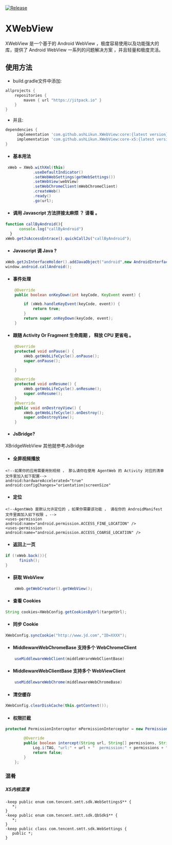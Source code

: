 [![Release](https://jitpack.io/v/ashLikun/XWebView.svg)](https://jitpack.io/#ashLikun/XWebView)

# **XWebView**
XWebView 是一个基于的 Android WebView ，极度容易使用以及功能强大的库，提供了 Android WebView 一系列的问题解决方案 ，并且轻量和极度灵活。

## 使用方法

* build.gradle文件中添加:
```gradle
allprojects {
    repositories {
        maven { url "https://jitpack.io" }
    }
}
```
* 并且:

```gradle
dependencies {
     implementation 'com.github.ashLikun.XWebView:core:{latest version}'//原生WebView
     implementation 'com.github.ashLikun.XWebView:core-x5:{latest version}'//使用腾讯X5,需要自行下载sdk(jar包)
}
```
* #### 基本用法


```java
 xWeb = XWeb.withXml(this)
            .useDefaultIndicator()
            .setWebWebSettings(getWebSettings())
            .setWebView(webView)
            .setWebChromeClient(mWebChromeClient)
            .createWeb()
            .ready()
            .go(url);

```

* #### 调用 Javascript 方法拼接太麻烦 ？ 请看 。
```javascript
function callByAndroid(){
      console.log("callByAndroid")
  }
xWeb.getJsAccessEntrace().quickCallJs("callByAndroid");
```


* #### Javascript 调 Java ?
```java
xWeb.getJsInterfaceHolder().addJavaObject("android",new AndroidInterface(xWeb,this));
window.android.callAndroid();
```

* #### 事件处理
```java
    @Override
    public boolean onKeyDown(int keyCode, KeyEvent event) {

        if (xWeb.handleKeyEvent(keyCode, event)) {
            return true;
        }
        return super.onKeyDown(keyCode, event);
    }
```

* #### 跟随 Activity Or Fragment 生命周期 ， 释放 CPU 更省电 。
```java
    @Override
    protected void onPause() {
        xWeb.getWebLifeCycle().onPause(); 
        super.onPause();

    }

    @Override
    protected void onResume() {
        xWeb.getWebLifeCycle().onResume();
        super.onResume();
    }
    @Override
    public void onDestroyView() {
        xWeb.getWebLifeCycle().onDestroy();
        super.onDestroyView();
    }    
```

* #### JsBridge?

 XBridgeWebView
 其他就参考JsBridge

* #### 全屏视频播放
```
<!--如果你的应用需要用到视频 ， 那么请你在使用 AgentWeb 的 Activity 对应的清单文件里加入如下配置-->
android:hardwareAccelerated="true"
android:configChanges="orientation|screenSize"
```

* #### 定位
```
<!--AgentWeb 是默认允许定位的 ，如果你需要该功能 ， 请在你的 AndroidManifest 文件里面加入如下权限 。-->
<uses-permission android:name="android.permission.ACCESS_FINE_LOCATION" />
<uses-permission android:name="android.permission.ACCESS_COARSE_LOCATION" />
```

* #### 返回上一页
```java
if (!xWeb.back()){
      finish();
}
```

* #### 获取 WebView
```java
	xWeb.getWebCreator().getWebView();
```

* #### 查看 Cookies
```java
String cookies=XWebConfig.getCookiesByUrl(targetUrl);
```

* #### 同步 Cookie
```java
XWebConfig.syncCookie("http://www.jd.com","ID=XXXX");
```

* #### MiddlewareWebChromeBase 支持多个 WebChromeClient
```java
    useMiddlewareWebClient(middleWrareWebClientBase)
```
* #### MiddlewareWebClientBase 支持多个 WebViewClient
```java
    useMiddlewareWebChrome(middlewareWebChromeBase)
```

* ####  清空缓存 
```java
XWebConfig.clearDiskCache(this.getContext());
```

* #### 权限拦截
```java
protected PermissionInterceptor mPermissionInterceptor = new PermissionInterceptor() {

        @Override
        public boolean intercept(String url, String[] permissions, String action) {
            Log.i(TAG, "url:" + url + "  permission:" + permissions + " action:" + action);
            return false;
        }
    };
```

### 混肴
####

##### X5内核混淆

    -keep public enum com.tencent.smtt.sdk.WebSettings$** {
       *;
    }
    -keep public enum com.tencent.smtt.sdk.QbSdk$** {
       *;
    }
    -keep public class com.tencent.smtt.sdk.WebSettings {
       public *;
    }

